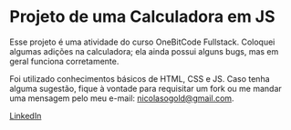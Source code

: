 # Projeto de uma Calculadora em JS

Esse projeto é uma atividade do curso OneBitCode Fullstack. Coloquei algumas adições na calculadora; ela ainda possui alguns bugs, mas em geral funciona corretamente.

Foi utilizado conhecimentos básicos de HTML, CSS e JS. Caso tenha alguma sugestão, fique à vontade para requisitar um fork ou me mandar uma mensagem pelo meu e-mail: [nicolasogold@gmail.com](mailto:nicolasogold@gmail.com).

[LinkedIn](https://www.linkedin.com/in/nicolasoliveiragoldner/)



